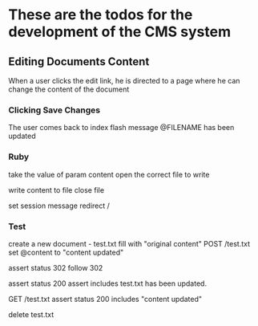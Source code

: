 # These are the todos for the development of the CMS system

## Editing Documents Content

When a user clicks the edit link, he is directed to a page where he can change
the content of the document

### Clicking Save Changes

The user comes back to index
flash message @FILENAME has been updated

### Ruby

take the value of param content
open the correct file to write

write content to file
close file


set session message
redirect /



### Test
create a new document - test.txt
fill with "original content"
POST /test.txt
set @content to "content updated"

assert status 302
follow 302

assert status 200
assert includes test.txt has been updated.

GET /test.txt
assert status 200
includes "content updated"

delete test.txt

